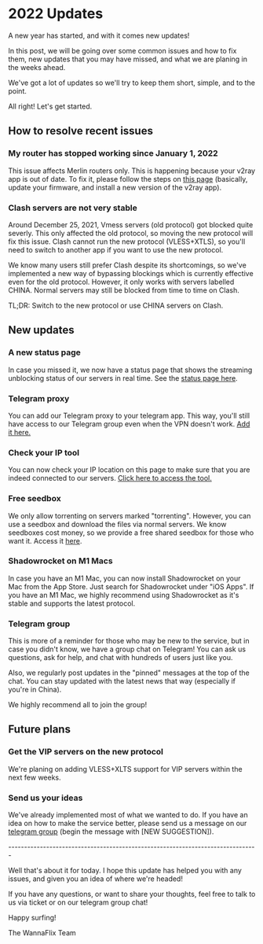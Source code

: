 # 2022 Updates

A new year has started, and with it comes new updates!&#x20;

In this post, we will be going over some common issues and how to fix them, new updates that you may have missed, and what we are planing in the weeks ahead.

We've got a lot of updates so we'll try to keep them short, simple, and to the point.&#x20;

All right! Let's get started.

## How to resolve recent issues

### My router has stopped working since January 1, 2022

This issue affects Merlin routers only. This is happening because your v2ray app is out of date. To fix it, please follow the steps on [this page](../routers/merlin/v2ray.md#update-important) (basically, update your firmware, and install a new version of the v2ray app).

### Clash servers are not very stable

Around December 25, 2021, Vmess servers (old protocol) got blocked quite severly. This only affected the old protocol, so moving the new protocol will fix this issue. Clash cannot run the new protocol (VLESS+XTLS), so you'll need to switch to another app if you want to use the new protocol.&#x20;

We know many users still prefer Clash despite its shortcomings, so we've implemented a new way of bypassing blockings which is currently effective even for the old protocol. However, it only works with servers labelled CHINA. Normal servers may still be blocked from time to time on Clash.

TL;DR: Switch to the new protocol or use CHINA servers on Clash.

## New updates

### A new status page

In case you missed it, we now have a status page that shows the streaming unblocking status of our servers in real time. See the [status page here](https://status.wannaflix.net).

### Telegram proxy

You can add our Telegram proxy to your telegram app. This way, you'll still have access to our Telegram group even when the VPN doesn't work. [Add it here.](https://wannaflix.net/telegram-proxy.php)

### Check your IP tool

You can now check your IP location on this page to make sure that you are indeed connected to our servers. [Click here to access the tool.](https://wannaflix.net/testip.php)

### Free seedbox

We only allow torrenting on servers marked "torrenting". However, you can use a seedbox and download the files via normal servers. We know seedboxes cost money, so we provide a free shared seedbox for those who want it. Access it [here](https://wannaflix.net/torrenting.php).

### Shadowrocket on M1 Macs

In case you have an M1 Mac, you can now install Shadowrocket on your Mac from the App Store. Just search for Shadowrocket under "iOS Apps". If you have an M1 Mac, we highly recommend using Shadowrocket as it's stable and supports the latest protocol.

### Telegram group

This is more of a reminder for those who may be new to the service, but in case you didn't know, we have a group chat on Telegram! You can ask us questions, ask for help, and chat with hundreds of users just like you.&#x20;

Also, we regularly post updates in the "pinned" messages at the top of the chat. You can stay updated with the latest news that way (especially if you're in China).

We highly recommend all to join the group!

## Future plans

### Get the VIP servers on the new protocol

We're planing on adding VLESS+XLTS support for VIP servers within the next few weeks.

### Send us your ideas

We've already implemented most of what we wanted to do. If you have an idea on how to make the service better, please send us a message on our [telegram group](https://t.me/wannaflixvpn) (begin the message with \[NEW SUGGESTION]).

\-------------------------------------------------------------------------------

Well that's about it for today. I hope this update has helped you with any issues, and given you an idea of where we're headed!

If you have any questions, or want to share your thoughts, feel free to talk to us via ticket or on our telegram group chat!

Happy surfing!

The WannaFlix Team





